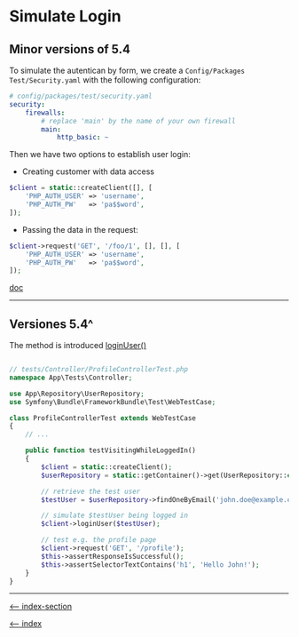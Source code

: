 # Simulate Login

## Minor versions of 5.4

To simulate the autentican by form, we create a `Config/Packages Test/Security.yaml` with the following configuration:

```yaml
# config/packages/test/security.yaml
security:
    firewalls:
        # replace 'main' by the name of your own firewall
        main:
            http_basic: ~
```

Then we have two options to establish user login:

- Creating customer with data access

```php
$client = static::createClient([], [
    'PHP_AUTH_USER' => 'username',
    'PHP_AUTH_PW'   => 'pa$$word',
]);
```

- Passing the data in the request:

```php
$client->request('GET', '/foo/1', [], [], [
    'PHP_AUTH_USER' => 'username',
    'PHP_AUTH_PW'   => 'pa$$word',
]);
```

[doc](https://symfony.com/doc/4.4/testing/http_authentication.html)

---

## Versiones 5.4^

The method is introduced [loginUser()](https://symfony.com/doc/5.4/testing.html#testing_logging_in_users)

```php

// tests/Controller/ProfileControllerTest.php
namespace App\Tests\Controller;

use App\Repository\UserRepository;
use Symfony\Bundle\FrameworkBundle\Test\WebTestCase;

class ProfileControllerTest extends WebTestCase
{
    // ...

    public function testVisitingWhileLoggedIn()
    {
        $client = static::createClient();
        $userRepository = static::getContainer()->get(UserRepository::class);

        // retrieve the test user
        $testUser = $userRepository->findOneByEmail('john.doe@example.com');

        // simulate $testUser being logged in
        $client->loginUser($testUser);

        // test e.g. the profile page
        $client->request('GET', '/profile');
        $this->assertResponseIsSuccessful();
        $this->assertSelectorTextContains('h1', 'Hello John!');
    }
}
```

---

[<-- index-section](/testing/index.md)

[<-- index](/README.md)

